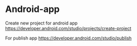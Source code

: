 # Android-app
Create new project for android app
https://developer.android.com/studio/projects/create-project

For publish app 
https://developer.android.com/studio/publish
